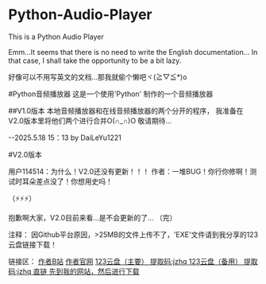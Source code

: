 # Python-Audio-Player
This is a Python Audio Player

Emm...It seems that there is no need to write the English documentation... 
In that case, I shall take the opportunity to be a bit lazy.

好像可以不用写英文的文档...那我就偷个懒吧ヾ(≧▽≦*)o

#Python音频播放器
这是一个使用'Python' 制作的一个音频播放器

##V1.0版本
本地音频播放器和在线音频播放器的两个分开的程序，
我准备在V2.0版本里将他们两个进行合并O(∩_∩)O
敬请期待...
                  
                   
  --2025.5.18 15：13  by DaiLeYu1221



#V2.0版本

用户114514：为什么！V2.0还没有更新！！！
作者：一堆BUG！你行你修啊！测试时耳朵差点没了！你想用史吗！

（⚡⚡⚡）

抱歉啊大家，V2.0目前来看...是不会更新的了...
（完）

注释：
因Github平台原因，>25MB的文件上传不了，'EXE'文件请到我分享的123云盘链接下载！

链接区：
[作者B站](https://space.bilibili.com/3461564273265329?spm_id_from=Github)
[作者官网](https://wenyuxiangxiang1221.wordpress.com/)
[123云盘（主要） 提取码:jzhq ](https://www.123684.com/s/PIlVVv-BTtBd?)
[123云盘（备用） 提取码:jzhq ](https://www.123912.com/s/PIlVVv-BTtBd?)
[直链 先到我的网站，然后进行下载](https://wenyuxiangxiang1221.wordpress.com/2025/05/18/python-audio-player-download/)
